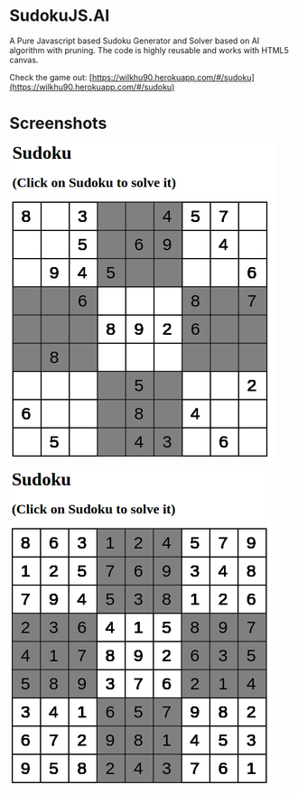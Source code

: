 # SudokuJS.AI
A Pure Javascript based Sudoku Generator and Solver based on AI algorithm with pruning. The code is highly reusable and works with HTML5 canvas.

Check the game out:
[https://wilkhu90.herokuapp.com/#/sudoku](https://wilkhu90.herokuapp.com/#/sudoku)

# Screenshots
![alt tag](https://raw.githubusercontent.com/Wilkhu90/SudokuJS.AI/master/img/Sudoku1.png)

![alt tag](https://raw.githubusercontent.com/Wilkhu90/SudokuJS.AI/master/img/Sudoku2.png)

